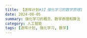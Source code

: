 ```yaml
---
title: 【逐晖计划#3】强化学习的数学原理1
date: 2024-08-05
summary: 强化学习的概念、数学原理和算法
category: 人工智能
tags: [逐晖计划, 强化学习, 数学]
---
```


#
